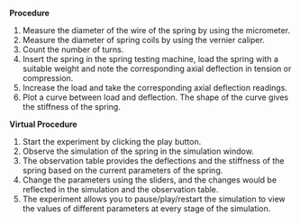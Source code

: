 **Procedure**

1. Measure the diameter of the wire of the spring by using the micrometer.
2. Measure the diameter of spring coils by using the vernier caliper.
3. Count the number of turns.
4. Insert the spring in the spring testing machine, load the spring with a suitable weight and note
 the corresponding axial deflection in tension or compression.
5. Increase the load and take the corresponding axial deflection readings.
6. Plot a curve between load and deflection. The shape of the curve gives the stiffness of the
 spring.


**Virtual Procedure**
1. Start the experiment by clicking the play button.
2. Observe the simulation of the spring in the simulation window.
3. The observation table provides the deflections and the stiffness of the spring based on the current parameters of the spring. 
4. Change the parameters using the sliders, and the changes would be reflected in the simulation and the observation table.
5. The experiment allows you to pause/play/restart the simulation to view the values of different parameters at every stage of the simulation.
